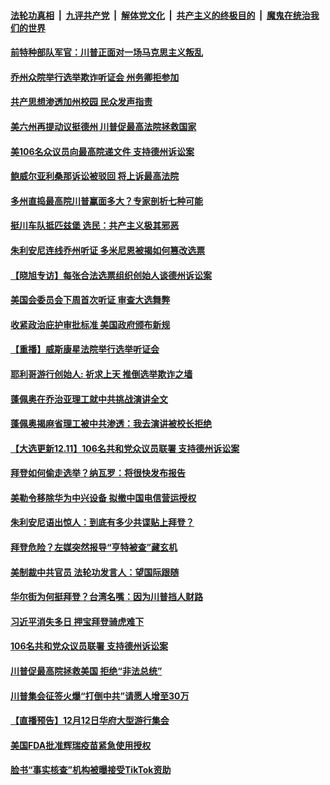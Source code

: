 

####  [法轮功真相](../../../../basic/blob/master/README.md?t=12120431) &nbsp;|&nbsp; [九评共产党](../../../../9ping.md/blob/master/README.md?t=12120431) &nbsp;|&nbsp; [解体党文化](../../../../jtdwh.md/blob/master/README.md?t=12120431)  &nbsp;|&nbsp; [共产主义的终极目的](../../../../gczydzjmd.md/blob/master/README.md?t=12120431) &nbsp;|&nbsp; [魔鬼在统治我们的世界](../../../../mgztzwmdsj.md/blob/master/README.md?t=12120431) 

#### [前特种部队军官：川普正面对一场马克思主义叛乱](../pages/prog203/a103007685.md?t=12120431) 

#### [乔州众院举行选举欺诈听证会 州务卿拒参加](../pages/prog203/a103007500.md?t=12120431) 

#### [共产思想渗透加州校园 民众发声指责](../pages/prog203/a103007528.md?t=12120431) 

#### [美六州再提动议挺德州 川普促最高法院拯救国家](../pages/prog203/a103007520.md?t=12120431) 

#### [美106名众议员向最高院递文件 支持德州诉讼案](../pages/prog203/a103007423.md?t=12120431) 

#### [鲍威尔亚利桑那诉讼被驳回 将上诉最高法院](../pages/prog203/a103007513.md?t=12120431) 

#### [多州直捣最高院川普赢面多大？专家剖析七种可能](../pages/prog203/a103007452.md?t=12120431) 

#### [挺川车队抵匹兹堡 选民：共产主义极其邪恶](../pages/prog203/a103007575.md?t=12120431) 

#### [朱利安尼连线乔州听证 多米尼恩被揭如何篡改选票](../pages/prog203/a103007586.md?t=12120431) 

#### [【晓旭专访】每张合法选票组织创始人谈德州诉讼案](../pages/prog203/a103007583.md?t=12120431) 

#### [美国会委员会下周首次听证 审查大选舞弊](../pages/prog203/a103007588.md?t=12120431) 

#### [收紧政治庇护审批标准 美国政府颁布新规](../pages/prog203/a103007505.md?t=12120431) 

#### [【重播】威斯康星法院举行选举听证会](../pages/prog203/a103007026.md?t=12120431) 

#### [耶利哥游行创始人: 祈求上天 推倒选举欺诈之墙](../pages/prog203/a103007464.md?t=12120431) 

#### [蓬佩奥在乔治亚理工就中共挑战演讲全文](../pages/prog203/a103007460.md?t=12120431) 

#### [蓬佩奥揭麻省理工被中共渗透：我去演讲被校长拒绝](../pages/prog203/a103007417.md?t=12120431) 

#### [【大选更新12.11】106名共和党众议员联署 支持德州诉讼案](../pages/prog203/a103007059.md?t=12120431) 

#### [拜登如何偷走选举？纳瓦罗：将很快发布报告](../pages/prog203/a103007391.md?t=12120431) 

#### [美勒令移除华为中兴设备 拟撤中国电信营运授权](../pages/prog203/a103007362.md?t=12120431) 

#### [朱利安尼语出惊人：到底有多少共谍贴上拜登？](../pages/prog203/a103007384.md?t=12120431) 

#### [拜登危险？左媒突然报导“亨特被查”藏玄机](../pages/prog203/a103007340.md?t=12120431) 

#### [美制裁中共官员 法轮功发言人：望国际跟随](../pages/prog203/a103007330.md?t=12120431) 

#### [华尔街为何挺拜登？台湾名嘴：因为川普挡人财路](../pages/prog203/a103007246.md?t=12120431) 

#### [习近平消失多日 押宝拜登骑虎难下](../pages/prog203/a103007210.md?t=12120431) 

#### [106名共和党众议员联署 支持德州诉讼案](../pages/prog203/a103007192.md?t=12120431) 

#### [川普促最高院拯救美国 拒绝“非法总统”](../pages/prog203/a103007162.md?t=12120431) 

#### [川普集会征签火爆“打倒中共”请愿人增至30万](../pages/prog203/a103007132.md?t=12120431) 

#### [【直播预告】12月12日华府大型游行集会](../pages/prog203/a103006042.md?t=12120431) 

#### [美国FDA批准辉瑞疫苗紧急使用授权](../pages/prog203/a103007098.md?t=12120431) 

#### [脸书“事实核查”机构被曝接受TikTok资助](../pages/prog203/a103007064.md?t=12120431) 

